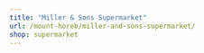```yaml
---
title: "Miller & Sons Supermarket"
url: /mount-horeb/miller-and-sons-supermarket/
shop: supermarket
---
```

